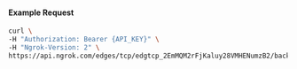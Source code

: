 
#### Example Request

```bash 
curl \
-H "Authorization: Bearer {API_KEY}" \
-H "Ngrok-Version: 2" \
https://api.ngrok.com/edges/tcp/edgtcp_2EmMQM2rFjKaluy28VMHENumzB2/backend
